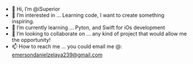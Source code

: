 - 👋 Hi, I’m @iSuperior
- 👀 I’m interested in ... Learning code, I want to create something inspiring.
- 🌱 I’m currently learning ... Pyton, and Swift for iOs development
- 💞️ I’m looking to collaborate on ... any kind of project that would allow me the opportunity!
- 📫 How to reach me ... you could email me @: emersondanielzelaya239@gmail.com

<!---
iSuperior/iSuperior is a ✨ special ✨ repository because its `README.md` (this file) appears on your GitHub profile.
You can click the Preview link to take a look at your changes.
--->
